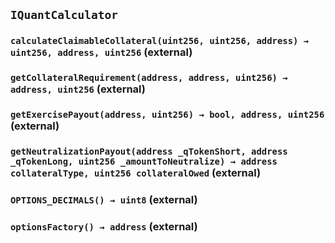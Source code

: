 ## `IQuantCalculator`

### `calculateClaimableCollateral(uint256, uint256, address) → uint256, address, uint256` (external)

### `getCollateralRequirement(address, address, uint256) → address, uint256` (external)

### `getExercisePayout(address, uint256) → bool, address, uint256` (external)

### `getNeutralizationPayout(address _qTokenShort, address _qTokenLong, uint256 _amountToNeutralize) → address collateralType, uint256 collateralOwed` (external)

### `OPTIONS_DECIMALS() → uint8` (external)

### `optionsFactory() → address` (external)
